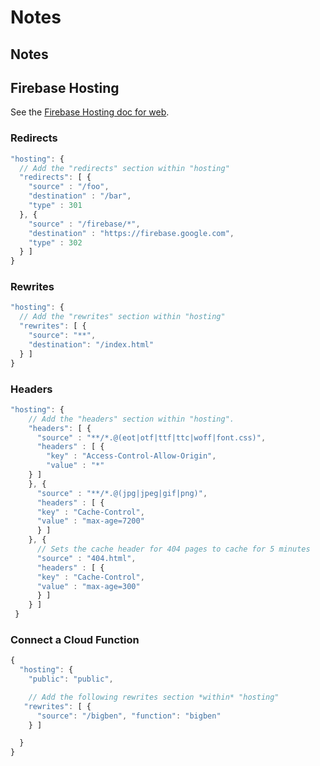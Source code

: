 # Notes

## Notes

## Firebase Hosting

See the [Firebase Hosting doc for web](https://firebase.google.com/docs/cloud-messaging/js/client).

### Redirects

```javascript
"hosting": {
  // Add the "redirects" section within "hosting"
  "redirects": [ {
    "source" : "/foo",
    "destination" : "/bar",
    "type" : 301
  }, {
    "source" : "/firebase/*",
    "destination" : "https://firebase.google.com",
    "type" : 302
  } ]
}
```

### Rewrites

```javascript
"hosting": {
  // Add the "rewrites" section within "hosting"
  "rewrites": [ {
    "source": "**",
    "destination": "/index.html"
  } ]
}
```

### Headers

```javascript
"hosting": {
    // Add the "headers" section within "hosting".
    "headers": [ {
      "source" : "**/*.@(eot|otf|ttf|ttc|woff|font.css)",
      "headers" : [ {
        "key" : "Access-Control-Allow-Origin",
        "value" : "*"
    } ]
    }, {
      "source" : "**/*.@(jpg|jpeg|gif|png)",
      "headers" : [ {
      "key" : "Cache-Control",
      "value" : "max-age=7200"
      } ]
    }, {
      // Sets the cache header for 404 pages to cache for 5 minutes
      "source" : "404.html",
      "headers" : [ {
      "key" : "Cache-Control",
      "value" : "max-age=300"
      } ]
    } ]
 }
```

### Connect a Cloud Function

```javascript
{
  "hosting": {
    "public": "public",

    // Add the following rewrites section *within* "hosting"
   "rewrites": [ {
      "source": "/bigben", "function": "bigben"
    } ]

  }
}
```

